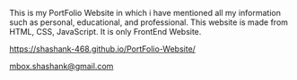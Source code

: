 This is my PortFolio Website in which i have mentioned all my information such as personal, educational, and professional. This website is made from HTML, CSS, JavaScript. It is only FrontEnd Website.

https://shashank-468.github.io/PortFolio-Website/

mbox.shashank@gmail.com
